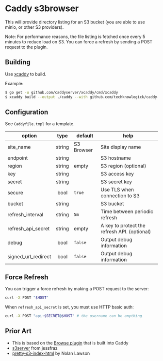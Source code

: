 # Caddy s3browser

This will provide directory listing for an S3 bucket (you are able to use minio, or other S3 providers).

Note: For performance reasons, the file listing is fetched once every 5 minutes to reduce load on S3. You can force a refresh by sending a POST request to the plugin.

## Building

Use [xcaddy](https://github.com/caddyserver/xcaddy) to build.

Example:
````bash
$ go get -u github.com/caddyserver/xcaddy/cmd/xcaddy
$ xcaddy build --output ./caddy --with github.com/techknowlogick/caddy-s3browser
````

## Configuration

See `Caddyfile.tmpl` for a template.

|  option   |  type  |  default   | help |
|-----------|:------:|------------|------|
| site_name           | string | S3 Browser | Site display name |
| endpoint            | string |            | S3 hostname |
| region              | string |   empty    | S3 region (optional) |
| key                 | string |            | S3 access key |
| secret              | string |            | S3 secret key |
| secure              |  bool  |   `true`   | Use TLS when connection to S3 |
| bucket              | string |            | S3 bucket |
| refresh_interval    | string |    `5m`    | Time between periodic refresh |
| refresh_api_secret  | string |   empty    | A key to protect the refresh API. (optional) |
| debug               |  bool  |   `false`  | Output debug information |
| signed_url_redirect |  bool  |   `false`  | Output debug information |


## Force Refresh

You can trigger a force refresh by making a POST request to the server:
```bash
curl -X POST "$HOST"
```

When `refresh_api_secret` is set, you must use HTTP basic auth:
```bash
curl -X POST "api:$SECRET@$HOST" # the username can be anything
```


## Prior Art
* This is based on the [Browse plugin](https://github.com/mholt/caddy/tree/master/caddyhttp/browse) that is built into Caddy
* [s3server](https://github.com/jessfraz/s3server) from jessfraz
* [pretty-s3-index-html](https://github.com/nolanlawson/pretty-s3-index-html) by Nolan Lawson
